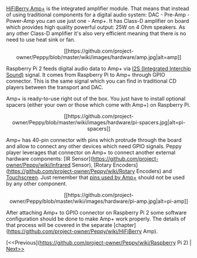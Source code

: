 [HiFiBerry Amp+](https://www.hifiberry.com/ampplus/) is the integrated amplifier module. That means that instead of using traditional components for a digital audio system: DAC - Pre-Amp - Power-Amp you can use just one - Amp+. It has Class-D amplifier on board which provides high quality powerful output: 25W on 4 Ohm speakers. As any other Class-D amplifier it's also very efficient meaning that there is no need to use heat sink or fan.

<p align="center">
[[https://github.com/project-owner/Peppy/blob/master/wiki/images/hardware/amp.jpg|alt=amp]]
</p>

Raspberry Pi 2 feeds digital audio data to Amp+ via [I2S (Integrated Interchip Sound)](https://en.wikipedia.org/wiki/I%C2%B2S) signal. It comes from Raspberry Pi to Amp+ through GPIO connector. This is the same signal which you can find in traditional CD players between the transport and DAC.

Amp+ is ready-to-use right out of the box. You just have to install optional spacers (either your own or those which come with Amp+) on Raspberry Pi.

<p align="center">
[[https://github.com/project-owner/Peppy/blob/master/wiki/images/hardware/pi-spacers.jpg|alt=pi-spacers]]
</p>

Amp+ has 40-pin connector with pins which protrude through the board and allow to connect any other devices which need GPIO signals. Peppy player leverages that connector on Amp+ to connect another external hardware components: [IR Sensor](https://github.com/project-owner/Peppy/wiki/Infrared Sensor), [Rotary Encoders](https://github.com/project-owner/Peppy/wiki/Rotary Encoders) and [Touchscreen](https://github.com/project-owner/Peppy/wiki/Touchscreen). Just remember that [pins used by Amp+](https://www.hifiberry.com/guides/gpio-usage-of-the-hifiberry-products/) should not be used by any other component.

<p align="center">
[[https://github.com/project-owner/Peppy/blob/master/wiki/images/hardware/pi-amp.jpg|alt=pi-amp]]
</p>

After attaching Amp+ to GPIO connector on Raspberry Pi 2 some software configuration should be done to make Amp+ work properly. The details of that process will be covered in the separate [chapter](https://github.com/project-owner/Peppy/wiki/HiFiBerry Amp).

[<<Previous](https://github.com/project-owner/Peppy/wiki/Raspberry Pi 2) | [Next>>](https://github.com/project-owner/Peppy/wiki/Touchscreen)